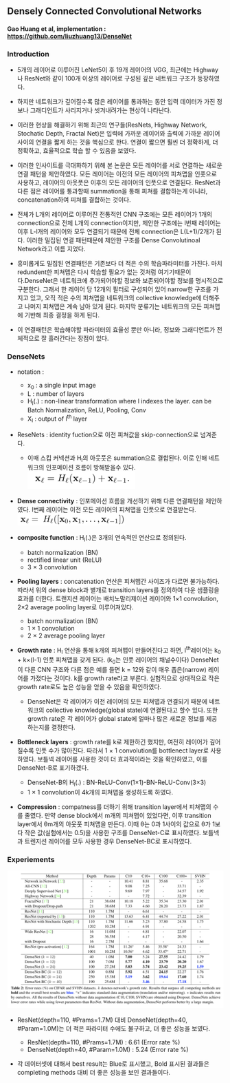 
## Densely Connected Convolutional Networks
#### Gao Huang et al, implementation : https://github.com/liuzhuang13/DenseNet



### Introduction

* 5개의 레이어로 이루어진 LeNet5이 후 19개 레이어의 VGG, 최근에는 Highway나 ResNet와 같이 100개 이상의 레이어로 구성된 깊은 네트워크 구조가 등장하였다.
* 하지만 네트워크가 깊어질수록 많은 레이어를 통과하는 동안 입력 데이터가 가진 정보나 그래디언트가 사리지거나 씻겨내려가는 현상이 나타난다. 
* 이러한 현상을 해결하기 위해 최근의 연구들(ResNets, Highway Network, Stochatic Depth, Fractal Net)은 입력에 가까운 레이어와 출력에 가까운 레이어 사이의 연결을 짧게 하는 것을 핵심으로 한다. 연결이 짧으면 훨씬 더 정확하게, 더 정확하고, 효율적으로 학습 할 수 있음을 보였다.


* 이러한 인사이트를 극대화하기 위해 본 논문은 모든 레이어를 서로 연결하는 새로운 연결 패턴을 제안하였다. 모든 레이어는 이전의 모든 레이어의 피쳐맵을 인풋으로 사용하고, 레이어의 아웃풋은 이후의 모든 레이어의 인풋으로 연결된다. ResNet과 다른 점은 레이어를 통과할때 summation을 통해 피쳐를 결합하는게 아니라, concatenation하여 피쳐를 결합하는 것이다.
* 전체가 L개의 레이어로 이루어진 전통적인 CNN 구조에는 모든 레이어가 1개의 connection으로 전체 L개의 connection이지만, 제안한 구조에는 l번째 레이어는 이후 L-l개의 레이어와 모두 연결되기 때문에 전체 connection은 L(L+1)/2개가 된다. 이러한 밀집된 연결 패턴때문에 제안한 구조를 Dense Convolutinoal Network라고 이름 지었다.


* 흥미롭게도 밀집된 연결패턴은 기존보다 더 적은 수의 학습파라미터를 가진다. 마치 redundent한 피쳐맵은 다시 학습할 필요가 없는 것처럼 여기기때문이다.DenseNet은 네트워크에 추가되어야할 정보와 보존되어야할 정보를 명시적으로 구분한다. 그래서 한 레이어 당 12개의 필터로 구성되어 있어 narrow한 구조를 가지고 있고, 오직 적은 수의 피쳐맵을 네트워크의 collective knowledge에 더해주고 나머지 피쳐맵은 계속 남아 있게 된다. 마지막 분류기는 네트워크의 모든 피쳐맵에 기반해 최종 결정을 하게 된다.   
* 이 연결패턴은 학습해야할 파라미터의 효율성 뿐만 아니라, 정보와 그래디언트가 전체적으로 잘 흘러간다는 장점이 있다. 


### DenseNets

* notation :
    * x<sub>0</sub> : a single input image
    * L : number of layers
    * H<sub>l</sub>(.) : non-linear transformation where l indexes the layer. can be Batch Normalization, ReLU, Pooling, Conv
    * X<sub>l</sub> : output of l<sup>th</sup> layer


* ReseNets : identity fuction으로 이전 피쳐값을 skip-connection으로 넘겨준다.
    * 이때 스킵 커넥션과 H<sub>l</sub>의 아웃풋은 summation으로 결합된다. 이로 인해 네트워크의 인포메이션 흐름이 방해받을수 있다. 
<img src="resnet.png" width=250> </img>


* <b>Dense connectivity</b> : 인포메이션 흐름을 개선하기 위해 다른 연결패턴을 제안하였다. l번째 레이어는 이전 모든 레이어의 피쳐맵을 인풋으로 연결받는다. 
<img src="densenet_featuremap.png" width=250> </img>

* <b>composite function</b> : H<sub>l</sub>(.)은 3개의 연속적인 연산으로 정의된다. 
    * batch normalization (BN)
    * rectified linear unit (ReLU)
    * 3 × 3 convolution
    
* <b>Pooling layers</b> : concatenation 연산은 피쳐맵간 사이즈가 다르면 불가능하다. 따라서 위의 dense block과 별개로 transition layers를 정의하여 다운 샘플링을 효과를 더한다. 트랜지션 레이어는 배치노말리제이션 레이어와 1×1 convolution,  2×2 average pooling layer로 이루어져있다.
    * batch normalization (BN)
    * 1 × 1 convolution
    * 2 × 2 average pooling layer

* <b>Growth rate</b> : H<sub>l</sub> 연산을 통해 k개의 피쳐맵이 만들어진다고 하면, l<sup>th</sup>레이어는 k<sub>0</sub> + k×(l-1) 인풋 피쳐맵을 갖게 된다. (k<sub>0</sub>는 인풋 레이어의 채널수이다) DenseNet이 다른 CNN 구조와 다른 점은 예를 들면 k = 12와 같이 매우 좁은(narrow) 레이어를 가졌다는 것이다. k를 growth rate라고 부른다. 실험적으로 상대적으로 작은 growth rate로도 높은 성능을 얻을 수 있음을 확인하였다. 
    * DenseNet은 각 레이어가 이전 레이어의 모든 피쳐맵과 연결되기 때문에 네트워크의 collective knowledge(global state)에 연결된다고 할수 있다. 또한 growth rate은 각 레이어가 global state에 얼마나 많은 새로운 정보를 제공 하는지를 결정한다. 
   
* <b>Bottleneck layers</b> : growth rate를 k로 제한하긴 했지만, 여전히 레이어가 깊어질수록 인풋 수가 많아진다. 따라서 1 × 1 convolution를 bottlenect layer로 사용하였다. 보틀넥 레이어를 사용한 것이 더 효과적이라는 것을 확인하였고, 이를 DenseNet-B로 표기하겠다.
    * DenseNet-B의 H<sub>l</sub>(.) : BN-ReLU-Conv(1×1)-BN-ReLU-Conv(3×3)
    * 1 × 1 convolution이 4k개의 피쳐맵을 생성하도록 하였다.
    
* <b>Compression</b> : compatness를 더하기 위해 transition layer에서 피쳐맵의 수를 줄였다. 만약 dense block에서 m개의 피쳐맵이 있었다면, 이후 transition layer에서 θm개의 아웃풋 피쳐맵을 만든다. 이때 θ는 0과 1사이의 값으로 θ가 1보다 작은 값(실험에서는 0.5)을 사용한 구조를 DenseNet-C로 표시하였다. 보틀넥과 트렌지션 레이어를 모두 사용한 경우 DenseNet-BC로 표시하였다.

### Experiements
<img src="densenet_exp.png" width=600> </img>

* ResNet(depth=110, #Prams=1.7M) 대비 DenseNet(depth=40, #Param=1.0M)는 더 적은 파라미터 수에도 불구하고, 더 좋은 성능을 보였다.
    * ResNet(depth=110, #Prams=1.7M) : 6.61 (Error rate %)
    * DenseNet(depth=40, #Param=1.0M) : 5.24 (Error rate %)

* 각 데이터셋에 대해서 best result는 Blue로 표시했고, Bold 표시된 결과들은 completing methods 대비 더 좋은 성능을 보인 결과들이다.

